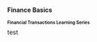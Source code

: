 <h1 style="font-size: 14px;">Finance Basics</h1>

<h2 style="font-size: 10px;">Financial Transactions Learning Series</h2>
test

